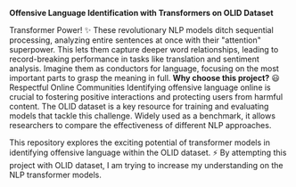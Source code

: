 **Offensive Language Identification with Transformers on OLID Dataset**

Transformer Power! ✨ These revolutionary NLP models ditch sequential processing, analyzing entire sentences at once with their "attention" superpower. This lets them capture deeper word relationships, leading to record-breaking performance in tasks like translation and sentiment analysis. Imagine them as conductors for language, focusing on the most important parts to grasp the meaning in full.
**Why choose this project?** 😃
Respectful Online Communities  Identifying offensive language online is crucial to fostering positive interactions and protecting users from harmful content. The OLID dataset is a key resource for training and evaluating models that tackle this challenge. Widely used as a benchmark, it allows researchers to compare the effectiveness of different NLP approaches.

This repository explores the exciting potential of transformer models in identifying offensive language within the OLID dataset. ⚡️ By attempting this project with OLID dataset, I am trying to increase my understanding on the NLP transformer models.